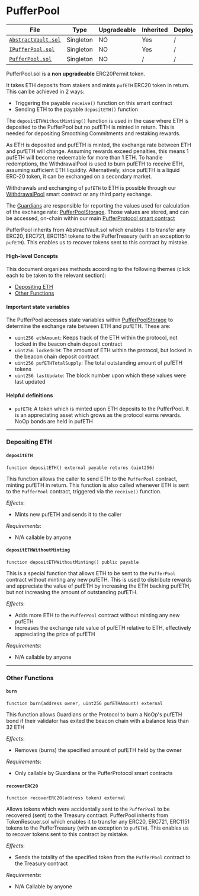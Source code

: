 # PufferPool

| File | Type | Upgradeable | Inherited | Deployed |
| -------- | -------- | -------- | -------- |  -------- |
| [`AbstractVault.sol`](../src/AbstractVault.sol) | Singleton | NO | Yes | / |
| [`IPufferPool.sol`](../src/interface/IPufferPool.sol) | Singleton | NO | Yes | / |
| [`PufferPool.sol`](../src/PufferPool.sol) | Singleton | NO | / | / |

PufferPool.sol is a **non upgradeable** ERC20Permit token. 
<!-- 
<sub>The ERC-20 permit feature is an extension to the ERC-20 standard that allows token holders to approve transfers without the need for two separate transactions. </sub> -->

It takes ETH deposits from stakers and mints `pufETH` ERC20 token in return. This can be achieved in 2 ways:
- Triggering the payable `receive()` function on this smart contract
- Sending ETH to the payable `depositETH()` function

The `depositETHWithoutMinting()` function is used in the case where ETH is deposited to the PufferPool but no pufETH is minted in return. This is needed for depositing Smoothing Commitments and restaking rewards.

As ETH is deposited and pufETH is minted, the exchange rate between ETH and pufETH will change. Assuming rewards exceed penalties, this means 1 pufETH will become redeemable for more than 1 ETH. To handle redemptions, the WithdrawalPool is used to burn pufETH to receive ETH, assuming sufficient ETH liquidity. Alternatively, since pufETH is a liquid ERC-20 token, it can be exchanged on a secondary market.

Withdrawals and exchanging of `pufETH` to ETH is possible through our [WithdrawalPool](./WithdrawalPool.md) smart contract or any third party exchange.

The [Guardians](./Guardians.md) are responsible for reporting the values used for calculation of the exchange rate: [PufferPoolStorage](../src/struct/PufferPoolStorage.sol). Those values are stored, and can be accessed, on-chain within our main [PufferProtocol smart contract](../src/PufferProtocolStorage.sol)

PufferPool inherits from AbstractVault.sol which enables it to transfer any ERC20, ERC721, ERC1151 tokens to the PufferTreasury (with an exception to `pufETH`). This enables us to recover tokens sent to this contract by mistake.

#### High-level Concepts

This document organizes methods according to the following themes (click each to be taken to the relevant section):
* [Depositing ETH](#depositing-eth)
* [Other Functions](#other-functions)

#### Important state variables

The PufferPool accesses state variables within [PufferPoolStorage](../src/struct/PufferPoolStorage.sol) to determine the exchange rate between ETH and pufETH. These are:

* `uint256 ethAmount`: Keeps track of the ETH within the protocol, not locked in the beacon chain deposit contract
* `uint256 lockedETH`: The amount of ETH within the protocol, but locked in the beacon chain deposit contract
* `uint256 pufETHTotalSupply`: The total outstanding amount of pufETH tokens
* `uint256 lastUpdate`: The block number upon which these values were last updated

#### Helpful definitions

* `pufETH`: A token which is minted upon ETH deposits to the PufferPool. It is an appreciating asset which grows as the protocol earns rewards. NoOp bonds are held in pufETH

---

### Depositing ETH

#### `depositETH`

```solidity
function depositETH() external payable returns (uint256)
```

This function allows the caller to send ETH to the `PufferPool` contract, minting pufETH in return. This function is also called whenever ETH is sent to the `PufferPool` contract, triggered via the `receive()` function.

*Effects*:
* Mints new pufETH and sends it to the caller

*Requirements*:
* N/A callable by anyone

#### `depositETHWithoutMinting`

```solidity
function depositETHWithoutMinting() public payable
```

This is a special function that allows ETH to be sent to the `PufferPool` contract without minting any new pufETH. This is used to distribute rewards and appreciate the value of pufETH by increasing the ETH backing pufETH, but not increasing the amount of outstanding pufETH.

*Effects*: 
* Adds more ETH to the `PufferPool` contract without minting any new pufETH
* Increases the exchange rate value of pufETH relative to ETH, effectively appreciating the price of pufETH

*Requirements*:
* N/A callable by anyone

---

### Other Functions

#### `burn`

```solidity
function burn(address owner, uint256 pufETHAmount) external
```

This function allows Guardians or the Protocol to burn a NoOp's pufETH bond if their validator has exited the beacon chain with a balance less than 32 ETH

*Effects*:
* Removes (burns) the specified amount of pufETH held by the owner

*Requirements*: 
* Only callable by Guardians or the PufferProtocol smart contracts

#### `recoverERC20`

```solidity
function recoverERC20(address token) external
```

Allows tokens which were accidentally sent to the `PufferPool` to be recovered (sent) to the Treasury contract. PufferPool inherits from TokenRescuer.sol which enables it to transfer any ERC20, ERC721, ERC1151 tokens to the PufferTreasury (with an exception to `pufETH`). This enables us to recover tokens sent to this contract by mistake.

*Effects*:
* Sends the totality of the specified token from the `PufferPool` contract to the Treasury contract

*Requirements*:
* N/A Callable by anyone
